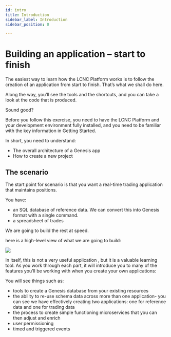 ```yaml
---
id: intro
title: Introduction
sidebar_label: Introduction
sidebar_position: 0

---
```

# Building an application – start to finish

The easiest way to learn how the LCNC Platform works is to follow the creation of an application from start to finish. That’s what we shall do here.

Along the way, you’ll see the tools and the shortcuts, and you can take a look at the code that is produced.

Sound good?

Before you follow this exercise, you need to have the LCNC Platform and your development environment fully installed, and you need to be familiar with the key information in Getting Started.

In short, you need to understand:

* The overall architecture of a Genesis app
* How to create a new project

## The scenario

The start point for scenario is that you want a real-time trading application that maintains positions.

You have:

* an SQL database of reference data. We can convert this into Genesis format with a single command.
* a spreadsheet of trades

We are going to build the rest at speed.

here is a high-level view of what we are going to build:

![](/img/Colour-diagram-updated.png)

In itself, this is not a very useful application , but it is a valuable learning tool. As you work through each part,  it will introduce you to many of the features you’ll be working with when you create your own applications:

You will see things such as:

* tools to create a Genesis database from your existing resources
* the ability to re-use schema data across more than one application- you can see we have effectively creating two applications: one for reference data and one for trading data
* the process to create simple functioning microservices that you can then adjust and enrich
* user permissioning
* timed and triggered events
